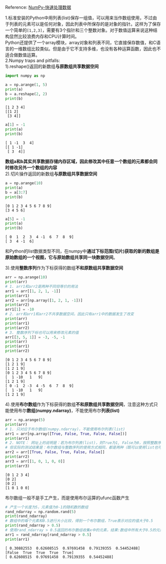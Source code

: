 
Reference: [NumPy-快速处理数据](http://old.sebug.net/paper/books/scipydoc/numpy_intro.html)  

1.标准安装的Python中用列表(list)保存一组值，可以用来当作数组使用，不过由于列表的元素可以是任何对象，因此列表中所保存的是对象的指针。这样为了保存一个简单的`[1,2,3]`，需要有3个指针和三个整数对象。对于数值运算来说这种结构显然比较浪费内存和CPU计算时间。  
 Python还提供了一个array模块，array对象和列表不同，它直接保存数值，和C语言的一维数组比较类似。但是由于它不支持多维，也没有各种运算函数，因此也不适合做数值运算。  
2.Numpy traps and pitfalls:  
1).reshape()返回的新数组**与原数组共享数据空间**


```python
import numpy as np

a = np.arange(1, 5)
print(a)
b = a.reshape(2, 2)
print(b)
```

    [1 2 3 4]
    [[1 2]
     [3 4]]



```python
a[1] = -1
print(a)
print(b)
```

    [ 1 -1  3  4]
    [[ 1 -1]
     [ 3  4]]


**数组a和b其实共享数据存储内存区域，因此修改其中任意一个数组的元素都会同时修改另外一个数组的内容**  
2).切片操作返回的新数组**与原数组共享数据空间**


```python
a = np.arange(10)
print(a)
b = a[3:7]
print(b)
```

    [0 1 2 3 4 5 6 7 8 9]
    [3 4 5 6]



```python
a[5] = -1
print(a)
print(b)
```

    [ 0  1  2  3  4 -1  6  7  8  9]
    [ 3  4 -1  6]


和Python的list数据类型不同，在numpy中**通过下标范围(切片)获取的新的数组是原始数组的一个视图，它与原始数组共享同一块数据空间**。

3).使用**整数序列**作为下标获得的数组**不和原数组共享数据空间**


```python
arr = np.arange(10)
print(arr)
# 1. arr1和arr2是两种不同但等价的用法
arr1 = arr[[1, 2, 1, -1]]
print(arr1)
arr2 = arr[np.array([1, 2, 1, -1])]
print(arr2)
arr1[1] = -10
# 2. arr和arr1和arr2不共享数据空间，因此只有arr1中的数据发生了改变
print(arr)
print(arr1)
print(arr2)
# 3. 整数序列下标也可以用来修改元素的值
arr[[3, 5, 1]] = -3, -5, -1
print(arr)
print(arr1)
print(arr2)
```

    [0 1 2 3 4 5 6 7 8 9]
    [1 2 1 9]
    [1 2 1 9]
    [0 1 2 3 4 5 6 7 8 9]
    [  1 -10   1   9]
    [1 2 1 9]
    [ 0 -1  2 -3  4 -5  6  7  8  9]
    [  1 -10   1   9]
    [1 2 1 9]


4).使用**布尔数组**作为下标获得的数组**不和原数组共享数据空间**，注意这种方式只能使用布尔**数组(numpy.ndarray)**，不能使用布尔**列表(list)**


```python
arr = np.arange(5)
print(arr)
# 1. 只对应于布尔数组(numpy.ndarray)，不能使用布尔列表(list)
arr1 = arr[np.array([True, False, True, False, False])]
print(arr1)
# 2. NOTE： 网址上的说明是：若为布尔列表(list)，则True为1, False为0，按照整数序列获取arr中的元素
# 但实际的测试结果是：布尔数组与整数序列的使用方式相同，都是两种（既可以使用list也可以使用ndarray）
arr2 = arr[[True, False, True, False, False]]
print(arr2)
arr3 = arr[[1, 0, 1, 0, 0]]
print(arr3)
```

    [0 1 2 3 4]
    [0 2]
    [0 2]
    [1 0 1 0 0]


布尔数组一般不是手工产生，而是使用布尔运算的ufunc函数产生


```python
# 产生一个长度为5，元素值为0-1的随机数的数组
rand_ndarray = np.random.rand(5)
print(rand_ndarray)
# 数组中的每个元素和0.5进行大小比较，得到一个布尔数组，True表示对应的值大于0.5
print(rand_ndarray > 0.5)
# 使用rand_ndarray > 0.5返回的布尔数组收集x中的元素，结果:数组中所有大于0.5的元素
arr1 = rand_ndarray[rand_ndarray > 0.5]
print(arr1)
```

    [ 0.30882553  0.62608515  0.97691458  0.79139355  0.54452488]
    [False  True  True  True  True]
    [ 0.62608515  0.97691458  0.79139355  0.54452488]

